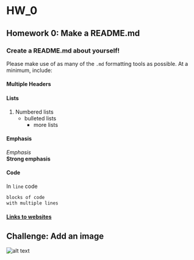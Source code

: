 # HW_0
## Homework 0: Make a README.md

### Create a README.md about yourself!

Please make use of as many of the `.md` formatting tools as possible.  At a minimum, include:

#### Multiple Headers
#### Lists  
1) Numbered lists
    * bulleted lists
        + more lists  

#### Emphasis
_Emphasis_  
__Strong emphasis__  

#### Code 
In `line` code

```bash
blocks of code  
with multiple lines  
```


#### [Links to websites](https://github.com)


__Challenge:__ Add an image
---------------------------
![alt text]()
